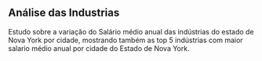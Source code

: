 ##  Análise das Industrias
Estudo sobre a variação do Salário médio anual das indústrias do estado de Nova York por cidade, mostrando também as top 5 indústrias com maior salario médio anual por cidade do Estado de Nova York.


